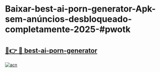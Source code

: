 # Baixar-best-ai-porn-generator-Apk-sem-anúncios-desbloqueado-completamente-2025-#pwotk

# <h2><a href="https://ainizakaria.my?title=best-ai-porn-generator&ref=24M">🔗👉 🔴 best-ai-porn-generator</a></h2>

[![acn](https://github.com/user-attachments/assets/0f9c940e-d8b0-45ae-aac7-cd30a18b3e1c)](https://ainizakaria.my?title=best-ai-porn-generator&ref=24M)

